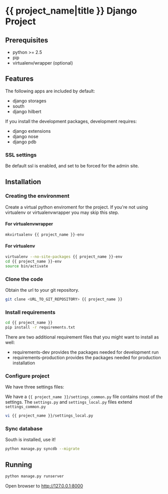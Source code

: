 # {{ project_name|title }} Django Project #
## Prerequisites ##

- python >= 2.5
- pip
- virtualenv/wrapper (optional)

## Features ##

The following apps are included by default:

* django storages
* south
* django hilbert

If you install the development packages, development requires:

* django extensions
* django nose
* django pdb

### SSL settings ###

Be default ssl is enabled, and set to be forced for the admin site.

## Installation ##
### Creating the environment ###
Create a virtual python enviroment for the project.
If you're not using virtualenv or virtualenvwrapper you may skip this step.

#### For virtualenvwrapper ####
```bash
mkvirtualenv {{ project_name }}-env
```

#### For virtualenv ####
```bash
virtualenv --no-site-packages {{ project_name }}-env
cd {{ project_name }}-env
source bin/activate
```

### Clone the code ###
Obtain the url to your git repository.

```bash
git clone <URL_TO_GIT_REPOSITORY> {{ project_name }}
```

### Install requirements ###
```bash
cd {{ project_name }}
pip install -r requirements.txt
```

There are two additional requirement files that you might want to install as well:

* requirements-dev
	provides the packages needed for development run
* requirements-production
	provides the packages needed for production installation

### Configure project ###

We have three settings files:

We have a `{{ project_name }}/settings_common.py` file contains most of the settings. The `settings.py` and `settings_local.py` files extend `settings_common.py`

```bash
vi {{ project_name }}/settings_local.py
```

### Sync database ###

South is installed, use it!

```bash
python manage.py syncdb --migrate
```

## Running ##
```bash
python manage.py runserver
```

Open browser to http://127.0.0.1:8000
